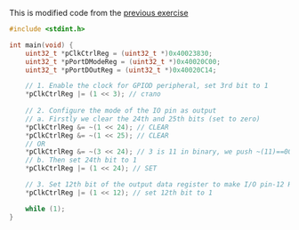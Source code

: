 This is modified code from the [previous exercise](../../Section%2018.%20Embedded%20C%20coding%20exercise%20for%20LED/119.%20LED%20ON%20exercise%20coding/summary.md)

```c
#include <stdint.h>

int main(void) {
    uint32_t *pClkCtrlReg = (uint32_t *)0x40023830;
    uint32_t *pPortDModeReg = (uint32_t *)0x40020C00;
    uint32_t *pPortDOutReg = (uint32_t *)0x40020C14;

    // 1. Enable the clock for GPIOD peripheral, set 3rd bit to 1
    *pClkCtrlReg |= (1 << 3); // стало
    
    // 2. Configure the mode of the IO pin as output
    // a. Firstly we clear the 24th and 25th bits (set to zero)
    *pClkCtrlReg &= ~(1 << 24); // CLEAR
    *pClkCtrlReg &= ~(1 << 25); // CLEAR
    // OR
    *pClkCtrlReg &= ~(3 << 24); // 3 is 11 in binary, we push ~(11)==00 to the left by 24 positions
    // b. Then set 24th bit to 1
    *pClkCtrlReg |= (1 << 24); // SET

    // 3. Set 12th bit of the output data register to make I/O pin-12 HIGH
    *pClkCtrlReg |= (1 << 12); // set 12th bit to 1

    while (1);
}
```